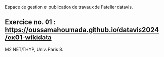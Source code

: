 Espace de gestion et publication de travaux de l'atelier datavis.

## Exercice no. 01 : https://oussamahoumada.github.io/datavis2024/ex01-wikidata

M2 NET/THYP, Univ. Paris 8.
